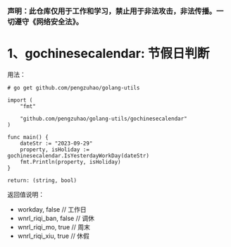 ### 声明：此仓库仅用于工作和学习，禁止用于非法攻击，非法传播。一切遵守《网络安全法》。
# 1、gochinesecalendar: 节假日判断
用法： 
```
# go get github.com/pengzuhao/golang-utils
```

```
import (
	"fmt"

	"github.com/pengzuhao/golang-utils/gochinesecalendar"
)

func main() {
	dateStr := "2023-09-29"
	property, isHoliday := gochinesecalendar.IsYesterdayWorkDay(dateStr)
	fmt.Println(property, isHoliday)
}
```
```
return: (string, bool)
```

返回值说明：
- workday, false           // 工作日
- wnrl_riqi_ban, false     // 调休
- wnrl_riqi_mo, true       // 周末
- wnrl_riqi_xiu, true      // 休假
##